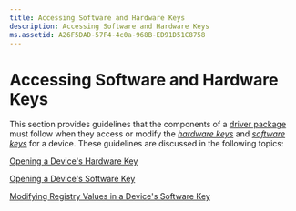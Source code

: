 ```yaml
---
title: Accessing Software and Hardware Keys
description: Accessing Software and Hardware Keys
ms.assetid: A26F5DAD-57F4-4c0a-968B-ED91D51C8758
---
```


# Accessing Software and Hardware Keys


This section provides guidelines that the components of a [driver package](driver-packages.md) must follow when they access or modify the [*hardware keys*](https://msdn.microsoft.com/library/windows/hardware/ff556288#wdkgloss-hardware-key) and [*software keys*](https://msdn.microsoft.com/library/windows/hardware/ff556336#wdkgloss-software-key) for a device. These guidelines are discussed in the following topics:

[Opening a Device's Hardware Key](opening-a-device-s-hardware-key.md)

[Opening a Device's Software Key](opening-a-device-s-software-key.md)

[Modifying Registry Values in a Device's Software Key](modifying-registry-values-in-a-device-s-software-key-.md)

 

 





